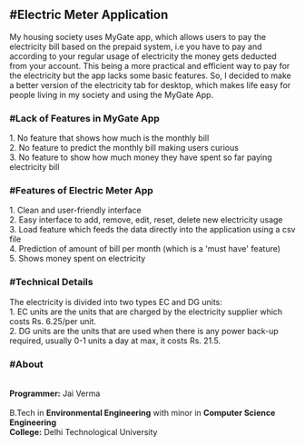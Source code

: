 <h2>#Electric Meter Application</h2>
My housing society uses MyGate app, which allows users to pay the electricity bill based on the prepaid system, i.e you have to pay and according to your regular usage of electricity the money gets deducted from your account. This being a more practical and efficient way to pay for the electricity but the app lacks some basic features. So, I decided to make a better version of the electricity tab for desktop, which makes life easy for people living in my society and using the MyGate App. 

<h3>#Lack of Features in MyGate App</h3> 
1. No feature that shows how much is the monthly bill <br>
2. No feature to predict the monthly bill making users curious <br>
3. No feature to show how much money they have spent so far paying electricity bill <br> 

<h3>#Features of Electric Meter App</h3>
1. Clean and user-friendly interface <br>
2. Easy interface to add, remove, edit, reset, delete new electricity usage <br>
3. Load feature which feeds the data directly into the application using a csv file <br>
4. Prediction of amount of bill per month (which is a 'must have' feature) <br>
5. Shows money spent on electricity <br>

<h3>#Technical Details</h3> 
The electricity is divided into two types EC and DG units: <br>
1. EC units are the units that are charged by the electricity supplier which costs Rs. 6.25/per unit.  <br>
2. DG units are the units that are used when there is any power back-up required, usually 0-1 units a day at max, it costs Rs. 21.5. <br>

<h3>#About</h3> 
<br><b>Programmer:</b> Jai Verma <br>
<br>B.Tech</b> in <b>Environmental Engineering</b> with minor in <b>Computer Science Engineering</b> <br>
<b>College:</b> Delhi Technological University <br>

